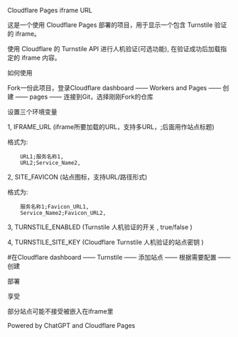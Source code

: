 Cloudflare Pages iframe URL

这是一个使用 Cloudflare Pages 部署的项目，用于显示一个包含 Turnstile 验证的 iframe。

使用 Cloudflare 的 Turnstile API 进行人机验证(可选功能),
在验证成功后加载指定的 iframe 内容。

如何使用

Fork一份此项目，登录Cloudflare dashboard —— Workers and Pages —— 创建 —— pages —— 连接到Git，选择刚刚Fork的仓库

设置三个环境变量

1, IFRAME_URL (iframe所要加载的URL，支持多URL，;后面用作站点标题)

格式为:   

        URL1;服务名称1,
        URL2;Service_Name2,

2, SITE_FAVICON (站点图标，支持URL/路径形式)

格式为:

        服务名称1;Favicon_URL1,
        Service_Name2;Favicon_URL2,

3, TURNSTILE_ENABLED (Turnstile 人机验证的开关 , true/false )

4, TURNSTILE_SITE_KEY (Cloudflare Turnstile 人机验证的站点密钥 )

#在Cloudflare dashboard —— Turnstile —— 添加站点 —— 根据需要配置 —— 创建

部署

享受

部分站点可能不接受被嵌入在iframe里

Powered by ChatGPT and Cloudflare Pages
